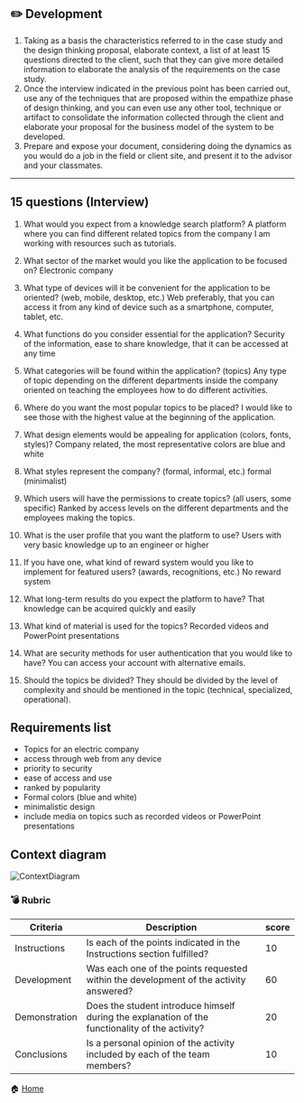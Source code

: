 ## :pencil2:  Development

1. Taking as a basis the characteristics referred to in the case study and the design thinking proposal, elaborate context, a list of at least 15 questions directed to the client, such that they can give more detailed information to elaborate the analysis of the requirements on the case study.
2. Once the interview indicated in the previous point has been carried out, use any of the techniques that are proposed within the empathize phase of design thinking, and you can even use any other tool, technique or artifact to consolidate the information collected through the client and elaborate your proposal for the business model of the system to be developed.
3. Prepare and expose your document, considering doing the dynamics as you would do a job in the field or client site, and present it to the advisor and your classmates.


___
## 15 questions (Interview)

1. What would you expect from a knowledge search platform?
A platform where you can find different related topics from the company I am working with resources such as tutorials. 

2. What sector of the market would you like the application to be focused on?
Electronic company

3. What type of devices will it be convenient for the application to be oriented? (web, mobile, desktop, etc.)
Web preferably, that you can access it from any kind of device such as a smartphone, computer, tablet, etc. 

4. What functions do you consider essential for the application? 
Security of the information, ease to share knowledge, that it can be accessed at any time

5. What categories will be found within the application? (topics)
Any type of topic depending on the different departments inside the company oriented on teaching the employees how to do different activities. 

6. Where do you want the most popular topics to be placed?
I would like to see those with the highest value at the beginning of the application. 

7. What design elements would be appealing for application (colors, fonts, styles)?
Company related, the most representative colors are blue and white 

8. What styles represent the company? (formal, informal, etc.)
formal (minimalist) 

9. Which users will have the permissions to create topics? (all users, some specific)
Ranked by access levels on the different departments and the employees making the topics. 

10. What is the user profile that you want the platform to use?
Users  with very basic knowledge up to an engineer or higher

11. If you have one, what kind of reward system would you like to implement for featured users? (awards, recognitions, etc.)
No reward system 

12. What long-term results do you expect the platform to have?
That knowledge can be acquired quickly and easily

13. What kind of material is used for the topics? 
Recorded videos and PowerPoint presentations

14. What are security methods for user authentication that you would like to have? 
You can access your account with alternative emails. 

15. Should the topics be divided?
They should be divided by the level of complexity and should be mentioned in the topic (technical, specialized, operational). 

## Requirements list
- Topics for an electric company 
- access through web from any device 
- priority to security 
- ease of access and use 
- ranked by popularity 
- Formal colors (blue and white) 
- minimalistic design 
- include media on topics such as recorded videos or PowerPoint presentations 

## Context diagram 

![ContextDiagram](https://user-images.githubusercontent.com/79494588/111418148-614b1080-86a4-11eb-837e-b3630e276ea0.png)



### :bomb: Rubric

| Criteria     | Description                                                                                   | score |
| ------------ | --------------------------------------------------------------------------------------------- | ------- |
| Instructions | Is each of the points indicated in the Instructions section fulfilled?                        | 10      |  | 5 |
| Development  | Was each one of the points requested within the development of the activity answered?         | 60      |
| Demonstration|Does the student introduce himself during the explanation of the functionality of the activity?| 20      |
| Conclusions  | Is a personal opinion of the activity included by each of the team members?                   | 10      |

:house: [Home](https://github.com/Merari-Cortes/AnalisisAvanzados)
